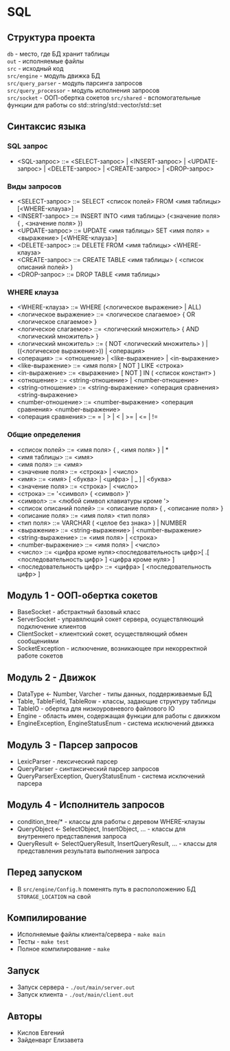 # SQL

## Структура проекта

`db` - место, где БД хранит таблицы  
`out` - исполняемые файлы  
`src` - исходный код  
`src/engine` - модуль движка БД  
`src/query_parser` - модуль парсинга запросов  
`src/query_processor` - модуль исполнения запросов  
`src/socket` - ООП-обертка сокетов
`src/shared` - вспомогательные функции для работы со std::string/std::vector/std::set  

## Синтаксис языка

### SQL запрос

- <SQL-запрос> ::= <SELECT-запрос> | <INSERT-запрос> | <UPDATE-запрос> | <DELETE-запрос> | <CREATE-запрос> | <DROP-запрос>  

### Виды запросов

- <SELECT-запрос> ::= SELECT <список полей> FROM <имя таблицы> [<WHERE-клауза>]  
- <INSERT-запрос> ::= INSERT INTO <имя таблицы> (<значение поля> { , <значение поля> })  
- <UPDATE-запрос> ::= UPDATE <имя таблицы> SET <имя поля> = <выражение> [<WHERE-клауза>]  
- <DELETE-запрос> ::= DELETE FROM <имя таблицы> <WHERE-клауза>  
- <CREATE-запрос> ::= CREATE TABLE <имя таблицы> ( <список описаний полей> )  
- <DROP-запрос> ::= DROP TABLE <имя таблицы>  

### WHERE клауза

- <WHERE-клауза> ::= WHERE (<логическое выражение> | ALL)  
- <логическое выражение> ::= <логическое слагаемое> { OR <логическое слагаемое> }  
- <логическое слагаемое> ::= <логический множитель> { AND <логический множитель> }  
- <логический множитель> ::= ( NOT <логический множитель> ) | ((<логическое выражение>)) | <операция>  
- <операция> ::= <отношение> | <like-выражение> | <in-выражение>  
- <like-выражение> ::= <имя поля> [ NOT ] LIKE <строка>  
- <in-выражение> ::= <выражение> [ NOT ] IN ( <список констант> )  
- <отношение> ::= <string-отношение> | <number-отношение>  
- <string-отношение> ::= <string-выражение> <операция сравнения> <string-выражение>  
- <number-отношение> ::= <number-выражение> <операция сравнения> <number-выражение>  
- <операция сравнения> ::= = | > | < | >= | <= | !=  

### Общие определения

- <список полей> ::= <имя поля> { , <имя поля> } | *  
- <имя таблицы> ::= <имя>  
- <имя поля> ::= <имя>  
- <значение поля> ::= <строка> | <число>  
- <имя> ::= <имя> [ <буква> | <цифра> | _ ] | <буква>  
- <значение поля> ::= <строка> | <число>  
- <строка> ::= '<символ> { <символ> }'  
- <символ> ::= <любой символ клавиатуры кроме '>  
- <список описаний полей> ::= <описание поля> { , <описание поля> }  
- <описание поля> ::= <имя поля> <тип поля>  
- <тип поля> ::= VARCHAR ( <целое без знака> ) | NUMBER  
- <выражение> ::= <string-выражение> | <number-выражение>  
- <string-выражение> ::= <имя поля> | <строка>  
- <number-выражение> ::= <имя поля> | <число>  
- <число> ::= <цифра кроме нуля><последовательность цифр>[ .[ <последовательность цифр> ] <цифра кроме нуля> ]  
- <последовательность цифр> ::= <цифра> [ <последовательность цифр> ]  

## Модуль 1 - ООП-обертка сокетов

- BaseSocket - абстрактный базовый класс  
- ServerSocket - управялющий сокет сервера, осуществляющий подключение клиентов  
- ClientSocket - клиентский сокет, осуществляющий обмен сообщениями  
- SocketException - ислкючение, возникающее при некорректной работе сокетов  

## Модуль 2 - Движок

- DataType <- Number, Varcher - типы данных, поддерживаемые БД  
- Table, TableField, TableRow - классы, задающие структуру таблицы  
- TableIO - обертка для низкоуровневого файлового IO  
- Engine - область имен, содержащая функции для работы с движком  
- EngineException, EngineStatusEnum - система исключений движка  

## Модуль 3 - Парсер запросов

- LexicParser - лексический парсер  
- QueryParser - синтаксический парсер запросов  
- QueryParserException, QueryStatusEnum - система исключений парсера  

## Модуль 4 - Исполнитель запросов

- condition_tree/* - классы для работы с деревом WHERE-клаузы  
- QueryObject <- SelectObject, InsertObject, ... - классы для внутреннего представления запроса  
- QueryResult <- SelectQueryResult, InsertQueryResult, ... - классы для представления результата выполнения запроса  

## Перед запуском

- В `src/engine/Config.h` поменять путь в распололожению БД `STORAGE_LOCATION` на свой  

## Компилирование

- Исполняемые файлы клиента/сервера - `make main`  
- Тесты - `make test`  
- Полное компилирование - `make`  

## Запуск

- Запуск сервера - `./out/main/server.out`  
- Запуск клиента - `./out/main/client.out`  

## Авторы

- Кислов Евгений  
- Зайденварг Елизавета  
